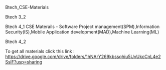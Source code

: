 Btech_CSE-Materials

Btech 3_2 

Btech 4_1 CSE Materails - Software Project management(SPM),Information Security(IS),Mobile Application development(MAD),Machine Learning(ML)

Btech 4_2

To get all materials click this link : https://drive.google.com/drive/folders/1hNArY269kbssqhiu5UvUkcCnL4e2SslF?usp=sharing

